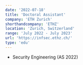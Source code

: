 ```yaml
---
date: '2022-07-18'
title: 'Doctoral Assistant'
company: 'ETH Zurich'
shorthandcompany: 'ETHZ'
location: 'Zurich, Switzerland'
range: 'July 2022 - July 2023'
url: 'https://infsec.ethz.ch/'
type: 'edu'
---
```


- Security Engineering (AS 2022)
